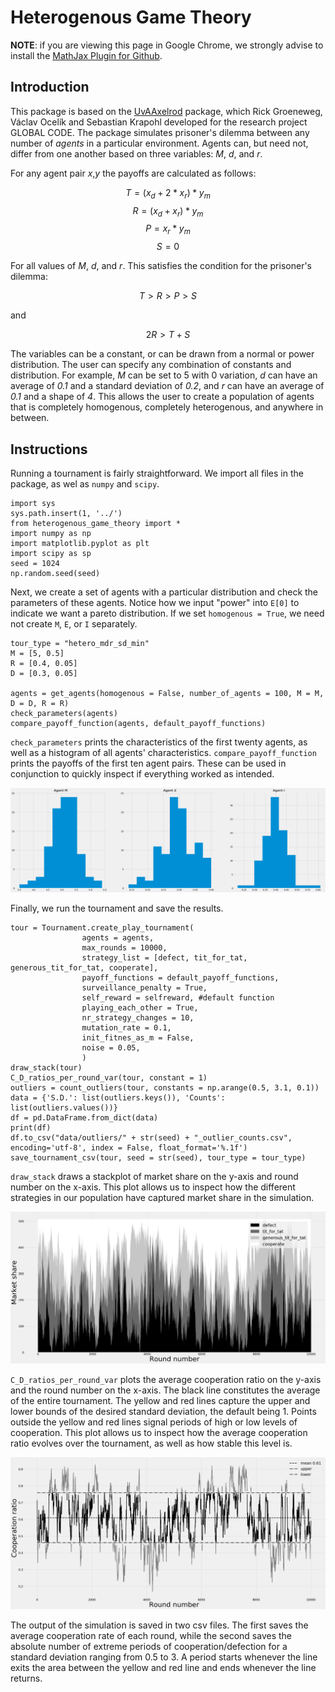 # Heterogenous Game Theory

__NOTE__: if you are viewing this page in Google Chrome, we strongly advise to install the [MathJax Plugin for Github](https://chrome.google.com/webstore/detail/mathjax-plugin-for-github/ioemnmodlmafdkllaclgeombjnmnbima/related).

## Introduction

This package is based on the [UvAAxelrod](https://github.com/RickGroeneweg/UvAAxelrod) package, which Rick Groeneweg, Václav Ocelík and Sebastian Krapohl developed for the research project GLOBAL CODE. The package simulates prisoner's dilemma between any number of _agents_ in a particular environment. Agents can, but need not, differ from one another based on three variables: _M_, _d_, and _r_. 

For any agent pair _x_,_y_ the payoffs are calculated as follows:

$$ T  = (x_{d} + 2 * x_{r}) * y_{m} $$
$$ R  = (x_{d} + x_{r}) * y_m $$
$$ P  = x_{r} * y_{m} $$
$$ S  = 0 $$

For all values of _M_, _d_, and _r_. This satisfies the condition for the prisoner's dilemma:

$$ T>R>P>S $$

and

$$ 2R > T + S $$

The variables can be a constant, or can be drawn from a normal or power distribution. The user can specify any combination of constants and distribution. For example, _M_ can be set to 5 with 0 variation, _d_ can have an average of _0.1_ and a standard deviation of _0.2_, and _r_ can have an average of _0.1_ and a shape of _4_. This allows the user to create a population of agents that is completely homogenous, completely heterogenous, and anywhere in between. 

## Instructions

Running a tournament is fairly straightforward. We import all files in the package, as wel as `numpy` and `scipy`. 

    import sys
    sys.path.insert(1, '../')
    from heterogenous_game_theory import *
    import numpy as np
    import matplotlib.pyplot as plt
    import scipy as sp
    seed = 1024
    np.random.seed(seed)

Next, we create a set of agents with a particular distribution and check the parameters of these agents. Notice how we input "power" into `E[0]` to indicate we want a pareto distribution. If we set `homogenous = True`, we need not create `M`, `E`, or `I` separately.

    tour_type = "hetero_mdr_sd_min"
    M = [5, 0.5]
    R = [0.4, 0.05]
    D = [0.3, 0.05]

    agents = get_agents(homogenous = False, number_of_agents = 100, M = M, D = D, R = R)
    check_parameters(agents)
    compare_payoff_function(agents, default_payoff_functions)

`check_parameters` prints the characteristics of the first twenty agents, as well as a histogram of all agents' characteristics. `compare_payoff_function` prints the payoffs of the first ten agent pairs. These can be used in conjunction to quickly inspect if everything worked as intended.  

![check_parameters](https://github.com/vocelik/heterogenous_game_theory/blob/master/images/population_distribution.png)

Finally, we run the tournament and save the results.

    tour = Tournament.create_play_tournament(
                    agents = agents, 
                    max_rounds = 10000, 
                    strategy_list = [defect, tit_for_tat, generous_tit_for_tat, cooperate], 
                    payoff_functions = default_payoff_functions, 
                    surveillance_penalty = True,
                    self_reward = selfreward, #default function
                    playing_each_other = True,
                    nr_strategy_changes = 10,
                    mutation_rate = 0.1,
                    init_fitnes_as_m = False,
                    noise = 0.05,
                    )
    draw_stack(tour)
    C_D_ratios_per_round_var(tour, constant = 1)
    outliers = count_outliers(tour, constants = np.arange(0.5, 3.1, 0.1))
    data = {'S.D.': list(outliers.keys()), 'Counts': list(outliers.values())}
    df = pd.DataFrame.from_dict(data)
    print(df)
    df.to_csv("data/outliers/" + str(seed) + "_outlier_counts.csv", encoding='utf-8', index = False, float_format='%.1f')
    save_tournament_csv(tour, seed = str(seed), tour_type = tour_type)

`draw_stack` draws a stackplot of market share on the y-axis and round number on the x-axis. This plot allows us to inspect how the different strategies in our population have captured market share in the simulation. 

![draw_stack](https://github.com/vocelik/heterogenous_game_theory/blob/master/images/draw_stack.png)

`C_D_ratios_per_round_var` plots the average cooperation ratio on the y-axis and the round number on the x-axis. The black line constitutes the average of the entire tournament. The yellow and red lines capture the upper and lower bounds of the desired standard deviation, the default being 1. Points outside the yellow and red lines signal periods of high or low levels of cooperation. This plot allows us to inspect how the average cooperation ratio evolves over the tournament, as well as how stable this level is. 

![coop_ratio](https://github.com/vocelik/heterogenous_game_theory/blob/master/images/coop_ratio_stability.png)

The output of the simulation is saved in two csv files. The first saves the average cooperation rate of each round, while the second saves the absolute number of extreme periods of cooperation/defection for a standard deviation ranging from 0.5 to 3. A period starts whenever the line exits the area between the yellow and red line and ends whenever the line returns. 